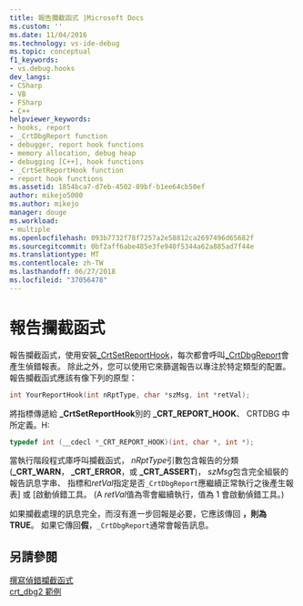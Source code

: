 ```yaml
---
title: 報告攔截函式 |Microsoft Docs
ms.custom: ''
ms.date: 11/04/2016
ms.technology: vs-ide-debug
ms.topic: conceptual
f1_keywords:
- vs.debug.hooks
dev_langs:
- CSharp
- VB
- FSharp
- C++
helpviewer_keywords:
- hooks, report
- _CrtDbgReport function
- debugger, report hook functions
- memory allocation, debug heap
- debugging [C++], hook functions
- _CrtSetReportHook function
- report hook functions
ms.assetid: 1854bca7-d7eb-4502-89bf-b1ee64cb50ef
author: mikejo5000
ms.author: mikejo
manager: douge
ms.workload:
- multiple
ms.openlocfilehash: 093b7732f78f7257a2e58812ca2697496d65682f
ms.sourcegitcommit: 0bf2aff6abe485e3fe940f5344a62a885ad7f44e
ms.translationtype: MT
ms.contentlocale: zh-TW
ms.lasthandoff: 06/27/2018
ms.locfileid: "37056478"
---
```

# <a name="report-hook-functions"></a>報告攔截函式
報告攔截函式，使用安裝[_CrtSetReportHook](/cpp/c-runtime-library/reference/crtsetreporthook)，每次都會呼叫[_CrtDbgReport](/cpp/c-runtime-library/reference/crtdbgreport-crtdbgreportw)會產生偵錯報表。 除此之外，您可以使用它來篩選報告以專注於特定類型的配置。 報告攔截函式應該有像下列的原型：  
  
```cpp
int YourReportHook(int nRptType, char *szMsg, int *retVal);  
```  
  
 將指標傳遞給 **_CrtSetReportHook**別的 **_CRT_REPORT_HOOK**、 CRTDBG 中所定義。H:  
  
```cpp
typedef int (__cdecl *_CRT_REPORT_HOOK)(int, char *, int *);  
```  
  
 當執行階段程式庫呼叫攔截函式， *nRptType*引數包含報告的分類 (**_CRT_WARN**， **_CRT_ERROR**，或 **_CRT_ASSERT**)， *szMsg*包含完全組裝的報告訊息字串、 指標和*retVal*指定是否`_CrtDbgReport`應繼續正常執行之後產生報表] 或 [啟動偵錯工具。 (A *retVal*值為零會繼續執行，值為 1 會啟動偵錯工具。)  
  
 如果攔截處理的訊息完全，而沒有進一步回報是必要，它應該傳回 **，則為 TRUE**。 如果它傳回**假**，`_CrtDbgReport`通常會報告訊息。  
  
## <a name="see-also"></a>另請參閱  
 [撰寫偵錯攔截函式](../debugger/debug-hook-function-writing.md)   
 [crt_dbg2 範例](http://msdn.microsoft.com/en-us/21e1346a-6a17-4f57-b275-c76813089167)

